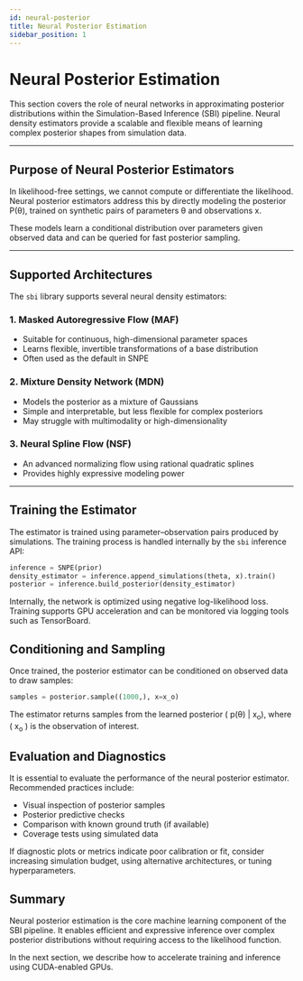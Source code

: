 ```yaml
---
id: neural-posterior
title: Neural Posterior Estimation
sidebar_position: 1
---
```


# Neural Posterior Estimation

This section covers the role of neural networks in approximating posterior distributions within the Simulation-Based Inference (SBI) pipeline. Neural density estimators provide a scalable and flexible means of learning complex posterior shapes from simulation data.

---

## Purpose of Neural Posterior Estimators

In likelihood-free settings, we cannot compute or differentiate the likelihood. Neural posterior estimators address this by directly modeling the posterior P(θ), trained on synthetic pairs of parameters θ and observations x.

These models learn a conditional distribution over parameters given observed data and can be queried for fast posterior sampling.

---

## Supported Architectures

The `sbi` library supports several neural density estimators:

### 1. Masked Autoregressive Flow (MAF)
- Suitable for continuous, high-dimensional parameter spaces
- Learns flexible, invertible transformations of a base distribution
- Often used as the default in SNPE

### 2. Mixture Density Network (MDN)
- Models the posterior as a mixture of Gaussians
- Simple and interpretable, but less flexible for complex posteriors
- May struggle with multimodality or high-dimensionality

### 3. Neural Spline Flow (NSF)
- An advanced normalizing flow using rational quadratic splines
- Provides highly expressive modeling power

---

## Training the Estimator

The estimator is trained using parameter–observation pairs produced by simulations. The training process is handled internally by the `sbi` inference API:

```python
inference = SNPE(prior)
density_estimator = inference.append_simulations(theta, x).train()
posterior = inference.build_posterior(density_estimator)
```

Internally, the network is optimized using negative log-likelihood loss. Training supports GPU acceleration and can be monitored via logging tools such as TensorBoard.

## Conditioning and Sampling

Once trained, the posterior estimator can be conditioned on observed data to draw samples:

```python
samples = posterior.sample((1000,), x=x_o)
```
The estimator returns samples from the learned posterior \( p(θ) | x<sub>o</sub>), where \( x<sub>o</sub> \) is the observation of interest.

## Evaluation and Diagnostics
It is essential to evaluate the performance of the neural posterior estimator. Recommended practices include:
* Visual inspection of posterior samples
* Posterior predictive checks
* Comparison with known ground truth (if available)
* Coverage tests using simulated data

If diagnostic plots or metrics indicate poor calibration or fit, consider increasing simulation budget, using alternative architectures, or tuning hyperparameters.

## Summary
Neural posterior estimation is the core machine learning component of the SBI pipeline. It enables efficient and expressive inference over complex posterior distributions without requiring access to the likelihood function.

In the next section, we describe how to accelerate training and inference using CUDA-enabled GPUs.